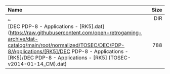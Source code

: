 |Name|Size|
|:---|---:|
|[..](../index.html)|DIR|
|[DEC PDP-8 - Applications - [RK5].dat](https://raw.githubusercontent.com/open-retrogaming-archive/dat-catalog/main/root/normalized/TOSEC/DEC/PDP-8/Applications/[RK5]/DEC PDP-8 - Applications - [RK5]/DEC PDP-8 - Applications - [RK5] (TOSEC-v2014-01-14_CM).dat)|788|

